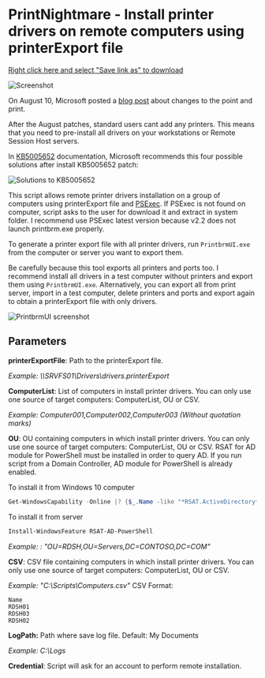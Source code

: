 # PrintNightmare - Install printer drivers on remote computers using printerExport file

[Right click here and select "Save link as" to download](https://raw.githubusercontent.com/juangranados/powershell-scripts/main/Install%20Print%20Drivers%20Remotely/Install-PrinterDriversRemotely.ps1)

![Screenshot](https://raw.githubusercontent.com/juangranados/powershell-scripts/main/Install%20Print%20Drivers%20Remotely/3.png)

On August 10, Microsoft posted a [blog post](https://msrc-blog.microsoft.com/2021/08/10/point-and-print-default-behavior-change/) about changes to the point and print.

After the August patches, standard users cant add any printers. This  means that you need to pre-install all drivers on your workstations or Remote Session Host servers.

In [KB5005652](https://support.microsoft.com/topic/873642bf-2634-49c5-a23b-6d8e9a302872) documentation, Microsoft recommends this four possible solutions after install KB5005652 patch:

![Solutions to KB5005652](https://raw.githubusercontent.com/juangranados/powershell-scripts/main/Install%20Print%20Drivers%20Remotely/1.PNG)

This script allows remote printer drivers installation on a group of computers using printerExport file and [PSExec](https://docs.microsoft.com/en-us/sysinternals/downloads/pstools). If PSExec is not found on computer, script asks to the user for download it and extract in system folder. I recommend use PSExec latest version because v2.2 does not launch printbrm.exe properly.

To generate a printer export file with all printer drivers, run `PrintbrmUI.exe` from the computer or server you want to export them. 

Be carefully because this tool exports all printers and ports too. I recommend install all drivers in a test computer without printers and export them using `PrintbrmUI.exe`. Alternatively, you can export all from print server, import in a test computer, delete printers and ports and export again to obtain a printerExport file with only drivers.

![PrintbrmUI screenshot](https://github.com/juangranados/powershell-scripts/blob/main/Install%20Print%20Drivers%20Remotely/2.PNG?raw=true)

## Parameters

**printerExportFile**: Path to the printerExport file.

*Example: \\\SRVFS01\Drivers\drivers.printerExport*

**ComputerList**: List of computers in install printer drivers. You can only use one source of target computers: ComputerList, OU or CSV.

*Example: Computer001,Computer002,Computer003 (Without quotation marks)*

**OU**: OU containing computers in which install printer drivers. You can only use one source of target computers: ComputerList, OU or CSV.
RSAT for AD module for PowerShell must be installed in order to query AD.
If you run script from a Domain Controller, AD module for PowerShell is already enabled.

To install it from Windows 10 computer

```powershell
Get-WindowsCapability -Online |? {$_.Name -like "*RSAT.ActiveDirectory*" -and $_.State -eq "NotPresent"} | Add-WindowsCapability -Online
```

To install it from server

```powershell
Install-WindowsFeature RSAT-AD-PowerShell
```

*Example: : "OU=RDSH,OU=Servers,DC=CONTOSO,DC=COM"*

**CSV**: CSV file containing computers in which install printer drivers. You can only use one source of target computers: ComputerList, OU or CSV.

*Example: "C:\Scripts\Computers.csv"*
CSV Format:

```CSV
Name
RDSH01
RDSH03
RDSH02
```

**LogPath:** Path where save log file.
Default: My Documents

*Example: C:\Logs*

**Credential**: Script will ask for an account to perform remote installation.
